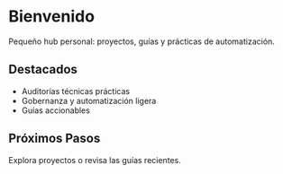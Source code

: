 # Bienvenido

Pequeño hub personal: proyectos, guías y prácticas de automatización.

## Destacados
- Auditorías técnicas prácticas
- Gobernanza y automatización ligera
- Guías accionables

## Próximos Pasos
Explora proyectos o revisa las guías recientes.
